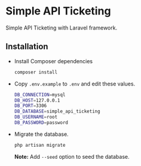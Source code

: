 # Simple API Ticketing
Simple API Ticketing with Laravel framework.

## Installation
- Install Composer dependencies
  ```bash
  composer install
  ```
- Copy `.env.example` to `.env` and edit these values.
  ```bash
  DB_CONNECTION=mysql
  DB_HOST=127.0.0.1
  DB_PORT=3306
  DB_DATABASE=simple_api_ticketing
  DB_USERNAME=root
  DB_PASSWORD=password
  ```
- Migrate the database.
  ```bash
  php artisan migrate
  ```
  **Note:** Add `--seed` option to seed the database.
